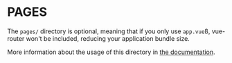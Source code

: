 # PAGES

The `pages/` directory is optional, meaning that if you only use `app.vue`ß, vue-router won't be included, reducing your application bundle size.

More information about the usage of this directory in [the documentation](https://v3.nuxtjs.org/docs/directory-structure/pages).